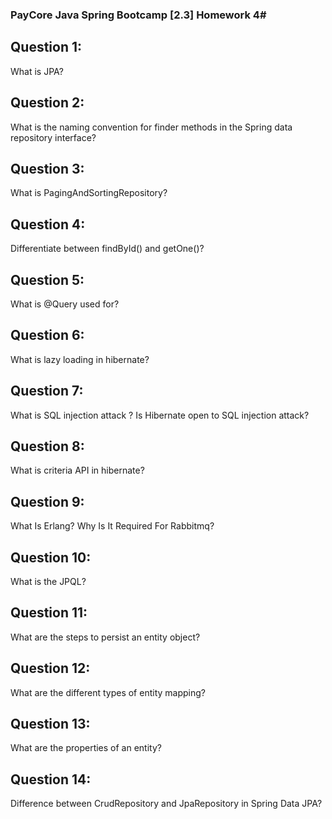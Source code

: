### PayCore Java Spring Bootcamp [2.3] Homework 4#

## Question 1: 
What is JPA?

## Question 2: 
What is the naming convention for finder methods in the Spring data repository interface?

## Question 3:
What is PagingAndSortingRepository?

## Question 4:
Differentiate between findById() and getOne()?

## Question 5:
What is @Query used for?

## Question 6:
What is lazy loading in hibernate?

## Question 7:
What is SQL injection attack ? Is Hibernate open to SQL injection attack?

## Question 8:
What is criteria API in hibernate?

## Question 9:
What Is Erlang? Why Is It Required For Rabbitmq?

## Question 10:
What is the JPQL?

## Question 11:
What are the steps to persist an entity object?

## Question 12:
What are the different types of entity mapping?

## Question 13:
What are the properties of an entity?

## Question 14: 
Difference between CrudRepository and JpaRepository in Spring Data JPA?

